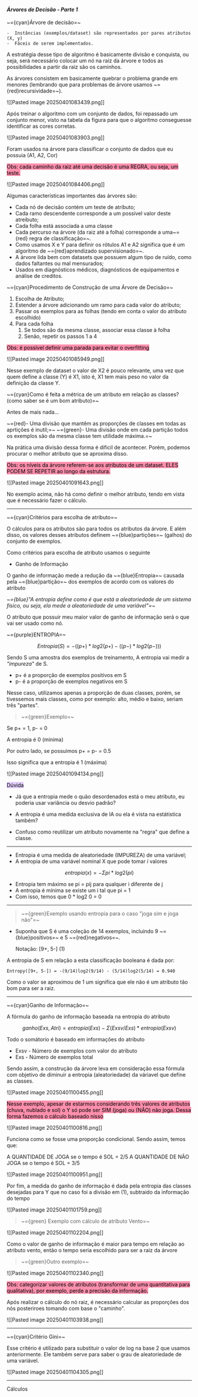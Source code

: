 
####                                        *Árvores de Decisão - Parte 1*

~={cyan}Árvore de decisão=~

	-  Instâncias (exemplos/dataset) são representados por pares atributos (X, y)
	-  Fáceis de serem implementados.

A estratégia desse tipo de algoritmo é basicamente divisão e conquista, ou seja, será necessário colocar um nó na raiz da árvore e todos as possibilidades a partir da raiz são os caminhos.

As árvores consistem em basicamente quebrar o problema grande em menores (lembrando que para problemas de árvore usamos ~={red}recursividade=~).

![[Pasted image 20250401083439.png]]

Após treinar o algoritmo com um conjunto de dados, foi repassado um conjunto menor, visto na tabela da figura para que o algoritmo conseguesse identificar as cores corretas.

![[Pasted image 20250401083903.png]]

Foram usados na árvore para classificar o conjunto de dados que eu possuia (A1, A2, Cor)

<mark style="background: #FF5582A6;">Obs: cada caminho da raiz até uma decisão é uma REGRA, ou seja, um teste.</mark>

![[Pasted image 20250401084406.png]]

Algumas características importantes das árvores são:

-  Cada nó de decisão contém um teste de atributo;
-  Cada ramo descendente corresponde a um possível valor deste atreibuto;
-  Cada folha está associada a uma classe
-  Cada percurso na árvore (da raiz até a folha) corresponde a uma~={red} regra de classificação=~.
- Como usamos X e Y para definir os rótulos A1 e A2 significa que é um algoritmo de ~={red}aprendizado supervisionado=~. 
-  A árvore lida bem com datasets que possuem algum tipo de ruído, como dados faltantes ou mal mensurados;
-  Usados em diagnósticos médicos, diagnósticos de equipamentos e análise de creditos.

~={cyan}Procedimento de Construção de uma Árvore de Decisão=~

1. Escolha de Atributo;
2. Estender a árvore adicionando um ramo para cada valor do atributo;
3. Passar os exemplos para as folhas (tendo em conta o valor do atributo escolhido)
4. Para cada folha
	1. Se todos são da mesma classe, associar essa classe à folha
	2. Senão, repetir os passos 1 a 4

<mark style="background: #FF5582A6;">Obs: é possível definir uma parada para evitar o overfitting</mark>

![[Pasted image 20250401085949.png]]

Nesse exemplo de dataset o valor de X2 é pouco relevante, uma vez que quem define a classe (Y)  é X1, isto é, X1 tem mais peso no valor da definição da classe Y.

~={cyan}Como é feita a métrica de um atributo em relação as classes? (como saber se é um bom atributo)=~

Antes de mais nada...

~={red}-  Uma divisão que mantêm as proporções de classes em todas as aprtições é inutil;=~
~={green}-  Uma divisão onde em cada partição todos os exemplos são da mesma classe tem utilidade máxima.=~

Na prática uma divisão dessa forma é dificil de acontecer. Porém, podemos procurar o melhor atributo que se aproxima disso.

<mark style="background: #FF5582A6;">Obs: os níveis da árvore referem-se aos atributos de um dataset. ELES PODEM SE REPETIR ao longo da estrutura.</mark>

![[Pasted image 20250401091643.png]]

No exemplo acima, não há como definir o melhor atributo, tendo em vista que é necessário fazer o cálculo. 

----

~={cyan}Critérios para escolha de atributo=~

O cálculos para os atributos são para todos os atributos da árvore. E além disso, os valores desses atributos definem ~={blue}partições=~ (galhos) do conjunto de exemplos.

Como critérios para escolha de atributo usamos o seguinte

-  Ganho de Informação

O ganho de informação mede a redução da ~={blue}Entropia=~ causada pela ~={blue}partição=~ dos exemplos de acordo com os valores do atributo

*~={blue}"A entropia define como é que está a aleatoriedade de um sistema físico, ou seja, ela mede a aleatoriedade de uma variável"=~*

O atributo que possuir meu maior valor de ganho de informação será o que vai ser usado como nó.

~={purple}ENTROPIA=~

$$
 Entropia (S) = - ((p+) * log 2 (p+) - ((p-) * log2 (p-)))
$$

Sendo S uma amostra dos exemplos de treinamento, A entropia vai medir a *"impureza"* de S.

-  p+ é a proporção de exemplos positivos em S
-  p- é a proporção de exemplos negativos em S

Nesse caso, utilizamos apenas a proporção de duas classes, porém, se tivessemos mais classes, como por exemplo: alto, médio e baixo, seriam três "partes".

> ~={green}Exemplo=~

Se p+ = 1, p- = 0

A entropia é 0 (mínima)

Por outro lado, se possuimos p+ = p- = 0.5

Isso significa que a entropia é 1 (máxima)

![[Pasted image 20250401094134.png]]

<mark style="background: #D2B3FFA6;">Dúvida</mark>

- Já que a entropia mede o quão desordenados está o meu atributo, eu poderia usar variância ou desvio padrão?

- A entropia é uma medida exclusiva de IA ou ela é vista na estátistica também?

- Confuso como reutilizar um atributo novamente na "regra" que define a classe.

---

-  Entropia é uma medida de aleatoriedade (IMPUREZA) de uma variável;
-  A entropia de uma variável nominal X que pode tomar *i* valores

$$
entropia(x) = - Σ pi *log2 (pi)
$$
-  Entropia tem máximo se pi = pij para qualquer i diferente de j
-  A entropia é mínima se existe um i tal que pi = 1
-  Com isso, temos que 0 * log2 0 = 0

---

> ~={green}Exemplo usando entropia para o caso "joga sim e joga não"=~

-  Suponha que S é uma coleção de 14 exemplos, incluindo 9 ~={blue}positivos=~ e 5 ~={red}negativos=~.

	Notação: [9+, 5-]       (1)

A entropia de S em relação a esta classificação booleana é dada por:

	Entropy([9+, 5-]) = -(9/14)log2(9/14) - (5/14)log2(5/14) = 0.940

Como o valor se aproximou de 1 um significa que ele não é um atributo tão bom para ser a raiz.

---

~={cyan}Ganho de Informação=~

A fórmula do ganho de informação baseada na entropia do atributo

$$
ganho(Exs, Atri) = entropia(Exs) - Σ (Exsv/Exs) * entropia (Exsv)
$$

Todo o somátorio é baseado em informações do atributo

-  Exsv - Número de exemplos com valor do atributo
-  Exs - Número de exemplos total

Sendo assim, a construção da árvore leva em consideração essa fórmula com objetivo de diminuir a entropia (aleatoriedade) da váriavel que define as classes.

![[Pasted image 20250401100455.png]]

<mark style="background: #FF5582A6;">Nesse exemplo, apesar de estarmos considerando três valores de atributos (chuva, nublado e sol) o Y só pode ser SIM (joga) ou (NÃO) não joga. Dessa forma fazemos o cálculo baseado nisso
</mark>

![[Pasted image 20250401100816.png]]

Funciona como se fosse uma proporção condicional. Sendo assim, temos que:

A QUANTIDADE DE JOGA se o tempo é SOL = 2/5
A QUANTIDADE DE NÃO JOGA se o tempo é SOL = 3/5

![[Pasted image 20250401100951.png]]

Por fim, a medida do ganho de informação é dada pela entropia das classes desejadas para Y que no caso foi a divisão em (1), subtraido da informação do tempo

![[Pasted image 20250401101759.png]]

>~={green} Exemplo com cálculo de atributo Vento=~

![[Pasted image 20250401102204.png]]

Como o valor de ganho de informação é maior para tempo em relação ao atributo vento, então o tempo seria escolhido para ser a raiz da árvore

> ~={green}Outro exemplo=~

![[Pasted image 20250401102340.png]]

<mark style="background: #FF5582A6;">Obs: categorizar valores de atributos (transformar de uma quantitativa para qualitativa), por exemplo, perde a precisão da informação.
</mark>

Após realizar o cálculo do nó raiz, é necessário calcular as proporções dos nós posteriroes tomando com base o "caminho".

![[Pasted image 20250401103938.png]]

---

~={cyan}Critério Gini=~

Esse critério é utilizado para substituir o valor de log na base 2 que usamos anteriormente. Ele também serve para saber o grau de aleatoriedade de uma variável.

![[Pasted image 20250401104305.png]]

---

Cálculos


















































































































































































































































